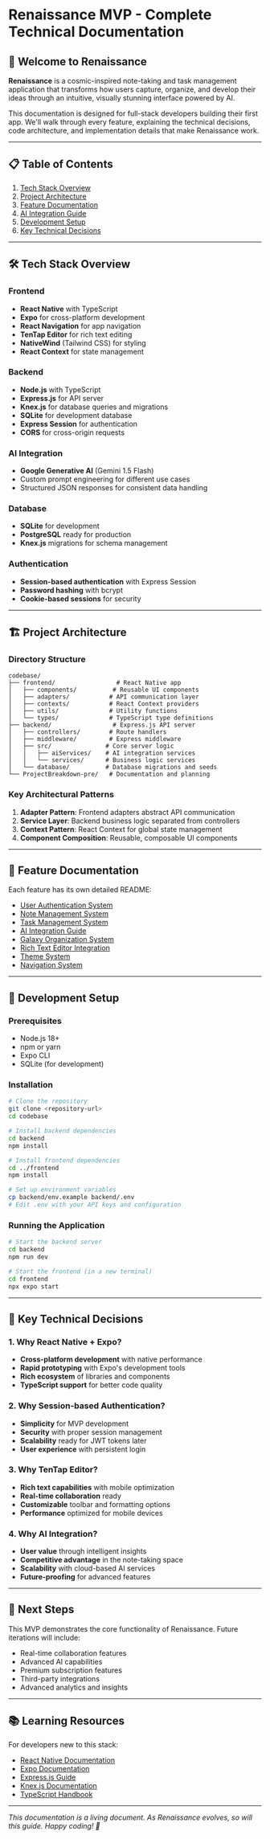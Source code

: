 # Renaissance MVP - Complete Technical Documentation

## 🚀 Welcome to Renaissance

**Renaissance** is a cosmic-inspired note-taking and task management application that transforms how users capture, organize, and develop their ideas through an intuitive, visually stunning interface powered by AI.

This documentation is designed for full-stack developers building their first app. We'll walk through every feature, explaining the technical decisions, code architecture, and implementation details that make Renaissance work.

---

## 📋 Table of Contents

1. [Tech Stack Overview](#tech-stack-overview)
2. [Project Architecture](#project-architecture)
3. [Feature Documentation](#feature-documentation)
4. [AI Integration Guide](#ai-integration-guide)
5. [Development Setup](#development-setup)
6. [Key Technical Decisions](#key-technical-decisions)

---

## 🛠️ Tech Stack Overview

### Frontend

- **React Native** with TypeScript
- **Expo** for cross-platform development
- **React Navigation** for app navigation
- **TenTap Editor** for rich text editing
- **NativeWind** (Tailwind CSS) for styling
- **React Context** for state management

### Backend

- **Node.js** with TypeScript
- **Express.js** for API server
- **Knex.js** for database queries and migrations
- **SQLite** for development database
- **Express Session** for authentication
- **CORS** for cross-origin requests

### AI Integration

- **Google Generative AI** (Gemini 1.5 Flash)
- Custom prompt engineering for different use cases
- Structured JSON responses for consistent data handling

### Database

- **SQLite** for development
- **PostgreSQL** ready for production
- **Knex.js** migrations for schema management

### Authentication

- **Session-based authentication** with Express Session
- **Password hashing** with bcrypt
- **Cookie-based sessions** for security

---

## 🏗️ Project Architecture

### Directory Structure

```
codebase/
├── frontend/                 # React Native app
│   ├── components/          # Reusable UI components
│   ├── adapters/           # API communication layer
│   ├── contexts/           # React Context providers
│   ├── utils/              # Utility functions
│   └── types/              # TypeScript type definitions
├── backend/                 # Express.js API server
│   ├── controllers/        # Route handlers
│   ├── middleware/         # Express middleware
│   ├── src/               # Core server logic
│   │   ├── aiServices/    # AI integration services
│   │   └── services/      # Business logic services
│   └── database/          # Database migrations and seeds
└── ProjectBreakdown-pre/   # Documentation and planning
```

### Key Architectural Patterns

1. **Adapter Pattern**: Frontend adapters abstract API communication
2. **Service Layer**: Backend business logic separated from controllers
3. **Context Pattern**: React Context for global state management
4. **Component Composition**: Reusable, composable UI components

---

## 🎯 Feature Documentation

Each feature has its own detailed README:

- [User Authentication System](./USER_AUTHENTICATION_SYSTEM.md)
- [Note Management System](./NOTE_MANAGEMENT_SYSTEM.md)
- [Task Management System](./TASK_MANAGEMENT_SYSTEM.md)
- [AI Integration Guide](./AI_INTEGRATION_GUIDE.md)
- [Galaxy Organization System](./GALAXY_ORGANIZATION_SYSTEM.md)
- [Rich Text Editor Integration](./RICH_TEXT_EDITOR_GUIDE.md)
- [Theme System](./THEME_SYSTEM_GUIDE.md)
- [Navigation System](./NAVIGATION_SYSTEM.md)

---

## 🔧 Development Setup

### Prerequisites

- Node.js 18+
- npm or yarn
- Expo CLI
- SQLite (for development)

### Installation

```bash
# Clone the repository
git clone <repository-url>
cd codebase

# Install backend dependencies
cd backend
npm install

# Install frontend dependencies
cd ../frontend
npm install

# Set up environment variables
cp backend/env.example backend/.env
# Edit .env with your API keys and configuration
```

### Running the Application

```bash
# Start the backend server
cd backend
npm run dev

# Start the frontend (in a new terminal)
cd frontend
npx expo start
```

---

## 🎨 Key Technical Decisions

### 1. Why React Native + Expo?

- **Cross-platform development** with native performance
- **Rapid prototyping** with Expo's development tools
- **Rich ecosystem** of libraries and components
- **TypeScript support** for better code quality

### 2. Why Session-based Authentication?

- **Simplicity** for MVP development
- **Security** with proper session management
- **Scalability** ready for JWT tokens later
- **User experience** with persistent login

### 3. Why TenTap Editor?

- **Rich text capabilities** with mobile optimization
- **Real-time collaboration** ready
- **Customizable** toolbar and formatting options
- **Performance** optimized for mobile devices

### 4. Why AI Integration?

- **User value** through intelligent insights
- **Competitive advantage** in the note-taking space
- **Scalability** with cloud-based AI services
- **Future-proofing** for advanced features

---

## 🚀 Next Steps

This MVP demonstrates the core functionality of Renaissance. Future iterations will include:

- Real-time collaboration features
- Advanced AI capabilities
- Premium subscription features
- Third-party integrations
- Advanced analytics and insights

---

## 📚 Learning Resources

For developers new to this stack:

- [React Native Documentation](https://reactnative.dev/)
- [Expo Documentation](https://docs.expo.dev/)
- [Express.js Guide](https://expressjs.com/)
- [Knex.js Documentation](https://knexjs.org/)
- [TypeScript Handbook](https://www.typescriptlang.org/docs/)

---

_This documentation is a living document. As Renaissance evolves, so will this guide. Happy coding! 🎉_
